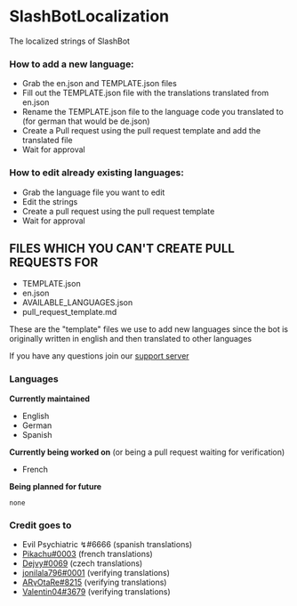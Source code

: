 # SlashBotLocalization
The localized strings of SlashBot

### How to add a new language:
- Grab the en.json and TEMPLATE.json files
- Fill out the TEMPLATE.json file with the translations translated from en.json
- Rename the TEMPLATE.json file to the language code you translated to
(for german that would be de.json)
- Create a Pull request using the pull request template and add the translated file
- Wait for approval

### How to edit already existing languages:
- Grab the language file you want to edit
- Edit the strings
- Create a pull request using the pull request template
- Wait for approval

## FILES WHICH YOU CAN'T CREATE PULL REQUESTS FOR
- TEMPLATE.json
- en.json
- AVAILABLE_LANGUAGES.json
- pull_request_template.md

These are the "template" files we use to add new languages since the bot is originally written in english and then translated to other languages

If you have any questions join our [support server](https://discord.gg/rs83TFf)

### Languages

**Currently maintained**

- English
- German
- Spanish

**Currently being worked on**
(or being a pull request waiting for verification)

- French

**Being planned for future**

`none`

### Credit goes to

- Evil Psychiatric ↯#6666 (spanish translations)
- [Pikachu#0003](https://github.com/PikaFederation) (french translations)
- [Dejvy#0069](https://github.com/Dejvy) (czech translations)
- [jonilala796#0001](https://github.com/jonilala796) (verifying translations)
- [ARγOtaRe#8215](https://github.com/ARyOtaRe) (verifying translations)
- [Valentin04#3679](https://github.com/Valetin04) (verifying translations)
